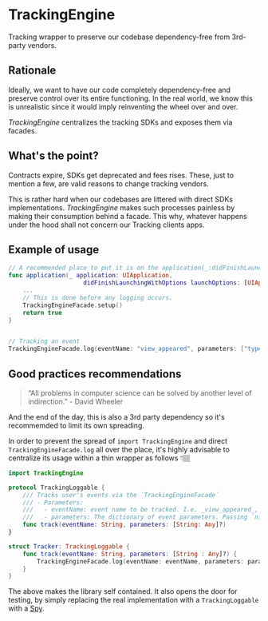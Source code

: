 # TrackingEngine
Tracking wrapper to preserve our codebase dependency-free from 3rd-party vendors.

## Rationale

Ideally, we want to have our code completely dependency-free and preserve control over its entire functioning. In the real world, we know this is unrealistic since it would imply reinventing the wheel over and over. 

_TrackingEngine_ centralizes the tracking SDKs and exposes them via facades.

## What's the point?
Contracts expire, SDKs get deprecated and fees rises. These, just to mention a few, are valid reasons to change tracking vendors. 

This is rather hard when our codebases are littered with direct SDKs implementations. _TrackingEngine_ makes such processes painless by making their consumption behind a facade. This why, whatever happens under the hood shall not concern our Tracking clients apps.

## Example of usage

```swift
// A recommended place to put it is on the application(_:didFinishLaunchingWithOptions:)` due to some vendor's inner workings (such as Firebase init swizzling)
func application(_ application: UIApplication,
                     didFinishLaunchingWithOptions launchOptions: [UIApplication.LaunchOptionsKey: Any]?) -> Bool {
    ...
    // This is done before any logging occurs. 
    TrackingEngineFacade.setup()
    return true
}


// Tracking an event
TrackingEngineFacade.log(eventName: "view_appeared", parameters: ["type": "home"])
```

## Good practices recommendations
> “All problems in computer science can be solved by another level of indirection." - David Wheeler

And the end of the day, this is also a 3rd party dependency so it's recommemded to limit its own spreading.

In order to prevent the spread of `import TrackingEngine` and direct `TrackingEngineFacade.log` all over the place, it's highly advisable to centralize its usage within a thin wrapper as follows 👇🏽

```swift
import TrackingEngine

protocol TrackingLoggable {
    /// Tracks user's events via the `TrackingEngineFacade`
    /// - Parameters:
    ///   - eventName: event name to be tracked. I.e. _view_appeared_, _button_tapped_ and so forth
    ///   - parameters: The dictionary of event parameters. Passing `nil` indicates that the event has no parameters.
    func track(eventName: String, parameters: [String: Any]?)
}

struct Tracker: TrackingLoggable {
    func track(eventName: String, parameters: [String : Any]?) {
        TrackingEngineFacade.log(eventName: eventName, parameters: parameters)
    }
}
``` 

The above makes the library self contained. It also opens the door for testing, by simply replacing the real implementation with a `TrackingLoggable` with a [Spy](https://martinfowler.com/articles/mocksArentStubs.html#TheDifferenceBetweenMocksAndStubs).
